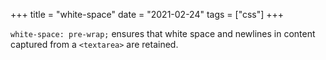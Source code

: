 +++
title = "white-space"
date = "2021-02-24"
tags = ["css"]
+++

`white-space: pre-wrap;` ensures that white space and newlines in content
captured from a `<textarea>` are retained.